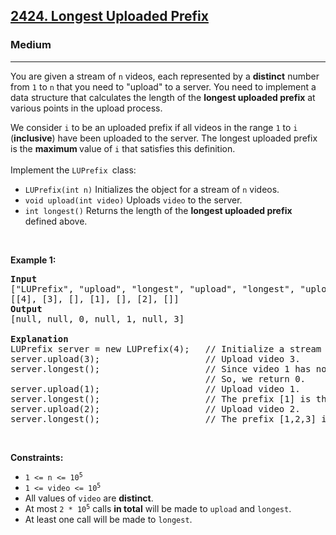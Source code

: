 <h2><a href="https://leetcode.com/problems/longest-uploaded-prefix/">2424. Longest Uploaded Prefix</a></h2><h3>Medium</h3><hr><div style="user-select: auto;"><p style="user-select: auto;">You are given a stream of <code style="user-select: auto;">n</code> videos, each represented by a <strong style="user-select: auto;">distinct</strong> number from <code style="user-select: auto;">1</code> to <code style="user-select: auto;">n</code> that you need to "upload" to a server. You need to implement a data structure that calculates the length of the <strong style="user-select: auto;">longest uploaded prefix</strong> at various points in the upload process.</p>

<p style="user-select: auto;">We consider <code style="user-select: auto;">i</code> to be an uploaded prefix if all videos in the range <code style="user-select: auto;">1</code> to <code style="user-select: auto;">i</code> (<strong style="user-select: auto;">inclusive</strong>) have been uploaded to the server. The longest uploaded prefix is the <strong style="user-select: auto;">maximum </strong>value of <code style="user-select: auto;">i</code> that satisfies this definition.<br style="user-select: auto;">
<br style="user-select: auto;">
Implement the <code style="user-select: auto;">LUPrefix </code>class:</p>

<ul style="user-select: auto;">
	<li style="user-select: auto;"><code style="user-select: auto;">LUPrefix(int n)</code> Initializes the object for a stream of <code style="user-select: auto;">n</code> videos.</li>
	<li style="user-select: auto;"><code style="user-select: auto;">void upload(int video)</code> Uploads <code style="user-select: auto;">video</code> to the server.</li>
	<li style="user-select: auto;"><code style="user-select: auto;">int longest()</code> Returns the length of the <strong style="user-select: auto;">longest uploaded prefix</strong> defined above.</li>
</ul>

<p style="user-select: auto;">&nbsp;</p>
<p style="user-select: auto;"><strong style="user-select: auto;">Example 1:</strong></p>

<pre style="user-select: auto;"><strong style="user-select: auto;">Input</strong>
["LUPrefix", "upload", "longest", "upload", "longest", "upload", "longest"]
[[4], [3], [], [1], [], [2], []]
<strong style="user-select: auto;">Output</strong>
[null, null, 0, null, 1, null, 3]

<strong style="user-select: auto;">Explanation</strong>
LUPrefix server = new LUPrefix(4);   // Initialize a stream of 4 videos.
server.upload(3);                    // Upload video 3.
server.longest();                    // Since video 1 has not been uploaded yet, there is no prefix.
                                     // So, we return 0.
server.upload(1);                    // Upload video 1.
server.longest();                    // The prefix [1] is the longest uploaded prefix, so we return 1.
server.upload(2);                    // Upload video 2.
server.longest();                    // The prefix [1,2,3] is the longest uploaded prefix, so we return 3.
</pre>

<p style="user-select: auto;">&nbsp;</p>
<p style="user-select: auto;"><strong style="user-select: auto;">Constraints:</strong></p>

<ul style="user-select: auto;">
	<li style="user-select: auto;"><code style="user-select: auto;">1 &lt;= n &lt;= 10<sup style="user-select: auto;">5</sup></code></li>
	<li style="user-select: auto;"><code style="user-select: auto;">1 &lt;= video &lt;= 10<sup style="user-select: auto;">5</sup></code></li>
	<li style="user-select: auto;">All values of <code style="user-select: auto;">video</code> are <strong style="user-select: auto;">distinct</strong>.</li>
	<li style="user-select: auto;">At most <code style="user-select: auto;">2 * 10<sup style="user-select: auto;">5</sup></code> calls <strong style="user-select: auto;">in total</strong> will be made to <code style="user-select: auto;">upload</code> and <code style="user-select: auto;">longest</code>.</li>
	<li style="user-select: auto;">At least one call will be made to <code style="user-select: auto;">longest</code>.</li>
</ul>
</div>